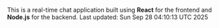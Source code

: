 This is a real-time chat application built using **React** for the frontend and **Node.js** for the backend.
Last updated: Sun Sep 28 04:10:13 UTC 2025
